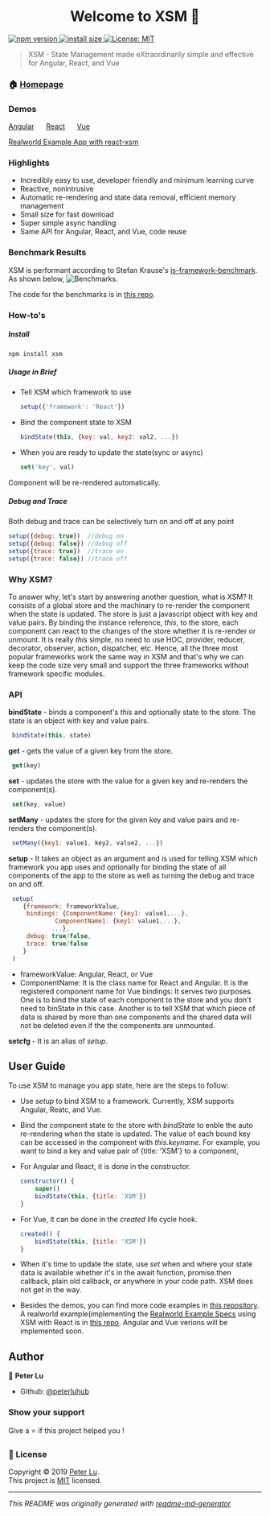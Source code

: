 <h1 align="center">Welcome to XSM 👋</h1>
<p>
  <a href="https://www.npmjs.com/package/xsm">
    <img src="https://img.shields.io/npm/v/xsm.svg" alt="npm version">
  </a>
  <a href="https://packagephobia.now.sh/result?p=xsm">
    <img src="https://packagephobia.now.sh/badge?p=xsm" alt="install size">
  </a>
  <a href="https://github.com/peterluhub/usm/blob/master/LICENSE">
    <img alt="License: MIT" src="https://img.shields.io/badge/License-MIT-yellow.svg" target="_blank" />
  </a>
</p>

> XSM - State Management made eXtraordinarily simple and effective for Angular, React, and Vue

### 🏠 [Homepage](https://github.com/peterluhub/usm)

### Demos
[Angular](https://codesandbox.io/s/angular-xsm-demo-1j9j0)&nbsp;&nbsp;&nbsp;&nbsp;&nbsp; [React](https://codesandbox.io/s/xsm-react-3v3fg)&nbsp;&nbsp;&nbsp;&nbsp;&nbsp; [Vue](https://codesandbox.io/s/vuexsmdemo-2152h)

[Realworld Example App with react-xsm](https://codesandbox.io/s/realworld-example-app-with-react-xsm-xelx1)
### Highlights

  - Incredibly easy to use, developer friendly and minimum learning curve
  - Reactive, nonintrusive
  - Automatic re-rendering and state data removal, efficient memory management
  - Small size for fast download
  - Super simple async handling
  - Same API for Angular, React, and Vue, code reuse

### Benchmark Results
XSM is performant according to Stefan Krause's [js-framework-benchmark](https://github.com/krausest/js-framework-benchmark).  As shown below,
 ![Benchmarks](/docs/peterluhub/xsm/jfb-Interactive-Results-m.png).

The code for the benchmarks is in [this repo](https://github.com/peterluhub/jfb).

### How-to's

##### Install
```sh
npm install xsm
```

##### Usage in Brief

- Tell XSM which framework to use

  ```javascript
  setup({'framework': 'React'})
  ```

- Bind the component state to XSM

  ```javascript
  bindState(this, {key: val, key2: val2, ...})
  ```

- When you are ready to update the state(sync or async)

  ```javascript
  set('key', val)
  ```

Component will be re-rendered automatically.

##### Debug and Trace

Both debug and trace can be selectively turn on and off at any point

  ```javascript
  setup({debug: true})  //debug on
  setup({debug: false}) //debug off
  setup({trace: true})  //trace on
  setup({trace: false}) //trace off
  ```

### Why XSM?

To answer why, let's start by answering another question, what is XSM?  It consists of a global store and the machinary to re-render the component when the state is updated.  The store is just a javascript object with key and value pairs.  By binding the instance reference, *this*, to the store, each component can react to the changes of the store whether it is re-render or unmount.  It is really *this* simple, no need to use HOC, provider, reducer, decorator, observer, action, dispatcher, etc.  Hence, all the three most popular frameworks work the same way in XSM and that's why we can keep the code size very small and support the three frameworks without framework specific modules.  

### API

**bindState** - binds a component's *this* and optionally state to the store.  The state is an object with key and value pairs.
```javascript
 bindState(this, state)
```

**get** - gets the value of a given key from the store.
```javascript
 get(key)
```

**set** - updates the store with the value for a given key and re-renders the component(s).
```javascript
 set(key, value)
```

**setMany** - updates the store for the given key and value pairs and re-renders the component(s).
```javascript
 setMany({key1: value1, key2, value2, ...})
```

**setup** - It takes an object as an argument and is used for telling XSM which framework you app uses and optionally for binding the state of all components of the app to the store as well as turning the debug and trace on and off.
```javascript
 setup(
    {framework: frameworkValue, 
     bindings: {ComponentName: {key1: value1,...},
             ComponentName1: {key1: value1,...},
            ...},
     debug: true/false,
     trace: true/false
    }
 )
```
- frameworkValue: Angular, React, or Vue
- ComponentName: It is the class name for React and Angular.  It is the registered component name for Vue
  bindings: It serves two purposes.  One is to bind the state of each component to the store and you don't need to binState in this case.  Another is to tell XSM that which piece of data is shared by more than one components and the shared data will not be deleted even if the the components are unmounted.

**setcfg** - It is an alias of *setup*.


## User Guide

To use XSM to manage you app state, here are the steps to follow:

- Use *setup* to bind XSM to a framework.  Currently, XSM supports Angular, Reatc, and Vue.
- Bind the component state to the store with *bindState* to enble the auto re-rendering when the state is updated.  The value of each bound key can be accessed in the component with *this.keyname*.  For example, you want to bind a key and value pair of {title: 'XSM'} to a component,
- For Angular and React, it is done in the constructor.
  ```javascript
  constructor() {
      super()
      bindState(this, {title: 'XSM'})
  }
  ```
- For Vue, it can be done in the *created* life cycle hook.
  ```javascript
  created() {
      bindState(this, {title: 'XSM'})
  }
  ```

- When it's time to update the state, use *set* when and where your state data is available whether it's in the await function, promise.then callback, plain old callback, or anywhere in your code path. XSM does not get in the way.

- Besides the demos, you can find more code examples in [this repository](https://github.com/peterluhub/xsm-code-examples).  A realworld example(implementing the [Realworld Example Specs](https://github.com/gothinkster/realworld) using XSM with React is in [this repo](https://github.com/peterluhub/realworld-example).  Angular and Vue verions will be implemented soon.

## Author

👤 **Peter Lu**

* Github: [@peterluhub](https://github.com/peterluhub)

### Show your support

Give a ⭐️ if this project helped you !

### 📝 License

Copyright © 2019 [Peter Lu](https://github.com/peterluhub).<br />
This project is [MIT](https://github.com/peterluhub/usm/blob/master/LICENSE) licensed.

***
_This README was originally generated with [readme-md-generator](https://github.com/kefranabg/readme-md-generator)_
